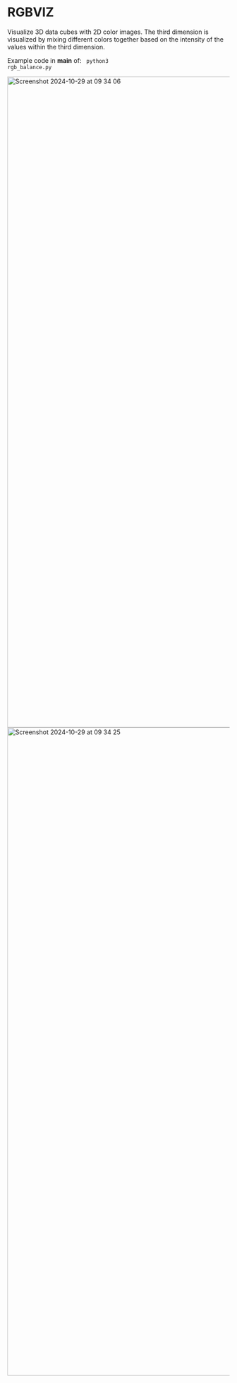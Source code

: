 # RGBVIZ

Visualize 3D data cubes with 2D color images. The third dimension is visualized by mixing different colors together based on the intensity of the values within the third dimension.

Example code in __main__ of:
<code>
python3 rgb_balance.py
</code>



<img width="1475" alt="Screenshot 2024-10-29 at 09 34 06" src="https://github.com/user-attachments/assets/2f73b7a9-4c01-4a37-a257-9a42a99b8401">

<img width="1469" alt="Screenshot 2024-10-29 at 09 34 25" src="https://github.com/user-attachments/assets/d1c83ccf-c363-4244-966c-fef7e353fa7c">
